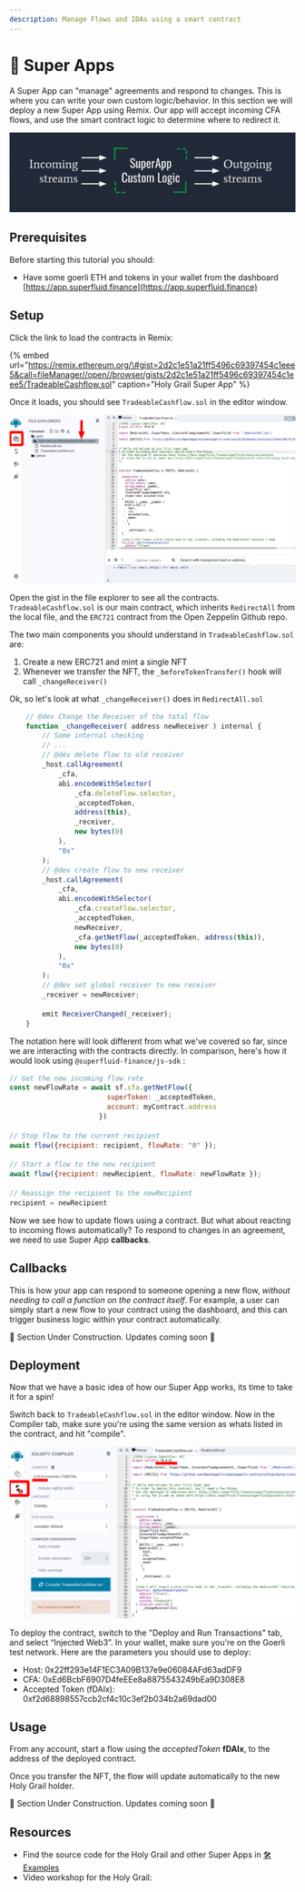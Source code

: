 ```yaml
---
description: Manage Flows and IDAs using a smart contract
---
```


# 🦾 Super Apps

A Super App can "manage" agreements and respond to changes. This is where you can write your own custom logic/behavior. In this section we will deploy a new Super App using Remix. Our app will accept incoming CFA flows, and use the smart contract logic to determine where to redirect it. 

![](../.gitbook/assets/image%20%2812%29.png)

## Prerequisites

Before starting this tutorial you should: 

* Have some goerli ETH and tokens in your wallet from the dashboard [https://app.superfluid.finance](https://app.superfluid.finance)

## Setup

Click the link to load the contracts in Remix:

{% embed url="https://remix.ethereum.org/\#gist=2d2c1e51a21ff5496c69397454c1eee5&call=fileManager//open//browser/gists/2d2c1e51a21ff5496c69397454c1eee5/TradeableCashflow.sol" caption="Holy Grail Super App" %}

Once it loads, you should see `TradeableCashflow.sol` in the editor window. 

![](../.gitbook/assets/image%20%281%29.png)

Open the gist in the file explorer to see all the contracts. `TradeableCashflow.sol` is our main contract, which inherits `RedirectAll` from the local file, and the `ERC721` contract from the Open Zeppelin Github repo.

The two main components you should understand in `TradeableCashflow.sol` are:

1. Create a new ERC721 and mint a single NFT 
2. Whenever we transfer the NFT, the `_beforeTokenTransfer()` hook will call `_changeReceiver()` 

Ok, so let's look at what `_changeReceiver()` does in `RedirectAll.sol`

```javascript
    // @dev Change the Receiver of the total flow
    function _changeReceiver( address newReceiver ) internal {
        // Some internal checking    
        // ...
        // @dev delete flow to old receiver
        _host.callAgreement(
            _cfa,
            abi.encodeWithSelector(
                _cfa.deleteFlow.selector,
                _acceptedToken,
                address(this),
                _receiver,
                new bytes(0)
            ),
            "0x"
        );
        // @dev create flow to new receiver
        _host.callAgreement(
            _cfa,
            abi.encodeWithSelector(
                _cfa.createFlow.selector,
                _acceptedToken,
                newReceiver,
                _cfa.getNetFlow(_acceptedToken, address(this)),
                new bytes(0)
            ),
            "0x"
        );
        // @dev set global receiver to new receiver
        _receiver = newReceiver;

        emit ReceiverChanged(_receiver);
    }
```

The notation here will look different from what we've covered so far, since we are interacting with the contracts directly. In comparison, here's how it would look using `@superfluid-finance/js-sdk` :

```javascript
// Get the new incoming flow rate
const newFlowRate = await sf.cfa.getNetFlow({ 
                        superToken: _acceptedToken,
                        account: myContract.address
                      })

// Stop flow to the current recipient
await flow({recipient: recipient, flowRate: "0" });

// Start a flow to the new recipient
await flow({recipient: newRecipient, flowRate: newFlowRate });

// Reassign the recipient to the newRecipient
recipient = newRecipient
```

Now we see how to update flows using a contract. But what about reacting to incoming flows automatically? To respond to changes in an agreement, we need to use Super App **callbacks**.

## Callbacks

This is how your app can respond to someone opening a new flow, _without needing to call a function on the contract itself_. For example, a user can simply start a new flow to your contract using the dashboard, and this can trigger business logic within your contract automatically. 

🚧 Section Under Construction. Updates coming soon 🚧 

## Deployment

Now that we have a basic idea of how our Super App works, its time to take it for a spin!

Switch back to `TradeableCashflow.sol` in the editor window. Now in the Compiler tab, make sure you're using the same version as whats listed in the contract, and hit "compile".

![](../.gitbook/assets/image%20%2810%29.png)

To deploy the contract, switch to the "Deploy and Run Transactions" tab, and select “Injected Web3”. In your wallet, make sure you're on the Goerli test network. Here are the parameters you should use to deploy:

* Host: 0x22ff293e14F1EC3A09B137e9e06084AFd63adDF9
* CFA: 0xEd6BcbF6907D4feEEe8a8875543249bEa9D308E8
* Accepted Token \(fDAIx\): 0xf2d68898557ccb2cf4c10c3ef2b034b2a69dad00

## Usage

From any account, start a flow using the _acceptedToken_ **fDAIx**, to the address of the deployed contract.

Once you transfer the NFT, the flow will update automatically to the new Holy Grail holder.

🚧 Section Under Construction. Updates coming soon 🚧 

## Resources

* Find the source code for the Holy Grail and other Super Apps in [🛠️ Examples](../resources/examples.md)
* Video workshop for the Holy Grail: 



